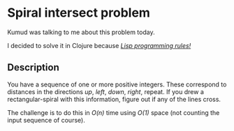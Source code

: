 # Spiral intersect problem

Kumud was talking to me about this problem today.

I decided to solve it in Clojure because
<em><a href="http://landoflisp.com/">Lisp programming rules!</a></em>

## Description

You have a sequence of one or more positive integers.
These correspond to distances in the directions
*up*, *left*, *down*, *right*, repeat.
If you drew a rectangular-spiral with this information,
figure out if any of the lines cross.

The challenge is to do this in *O(n)* time using *O(1)* space
(not counting the input sequence of course).
